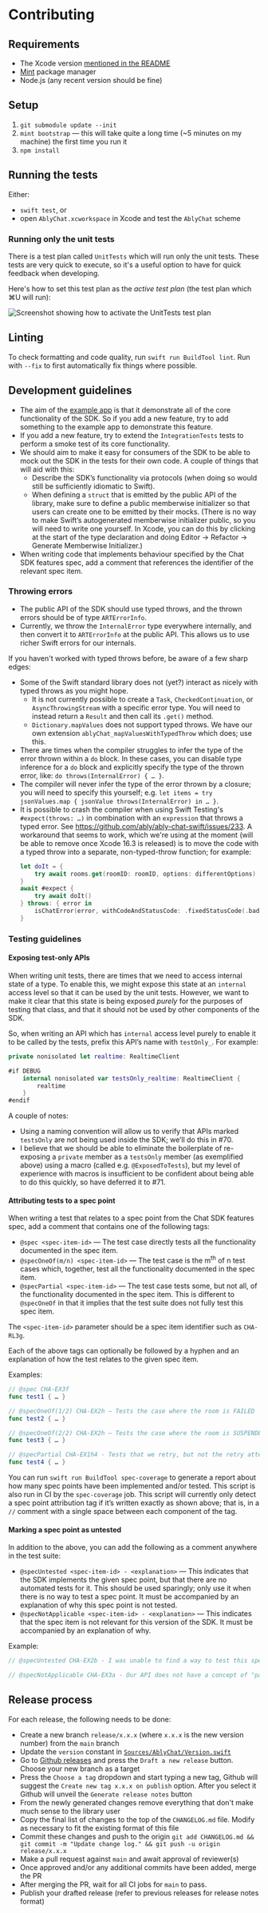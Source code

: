 # Contributing

## Requirements

- The Xcode version [mentioned in the README](./README.md#requirements)
- [Mint](https://github.com/yonaskolb/Mint) package manager
- Node.js (any recent version should be fine)

## Setup

1. `git submodule update --init`
2. `mint bootstrap` — this will take quite a long time (~5 minutes on my machine) the first time you run it
3. `npm install`

## Running the tests

Either:

- `swift test`, or
- open `AblyChat.xcworkspace` in Xcode and test the `AblyChat` scheme

### Running only the unit tests

There is a test plan called `UnitTests` which will run only the unit tests. These tests are very quick to execute, so it's a useful option to have for quick feedback when developing.

Here's how to set this test plan as the _active test plan_ (the test plan which ⌘U will run):

![Screenshot showing how to activate the UnitTests test plan](/images/unit-tests-test-plan-screenshot.png)

## Linting

To check formatting and code quality, run `swift run BuildTool lint`. Run with `--fix` to first automatically fix things where possible.

## Development guidelines

- The aim of the [example app](README.md#example-app) is that it demonstrate all of the core functionality of the SDK. So if you add a new feature, try to add something to the example app to demonstrate this feature.
- If you add a new feature, try to extend the `IntegrationTests` tests to perform a smoke test of its core functionality.
- We should aim to make it easy for consumers of the SDK to be able to mock out the SDK in the tests for their own code. A couple of things that will aid with this:
  - Describe the SDK’s functionality via protocols (when doing so would still be sufficiently idiomatic to Swift).
  - When defining a `struct` that is emitted by the public API of the library, make sure to define a public memberwise initializer so that users can create one to be emitted by their mocks. (There is no way to make Swift’s autogenerated memberwise initializer public, so you will need to write one yourself. In Xcode, you can do this by clicking at the start of the type declaration and doing Editor → Refactor → Generate Memberwise Initializer.)
- When writing code that implements behaviour specified by the Chat SDK features spec, add a comment that references the identifier of the relevant spec item.

### Throwing errors

- The public API of the SDK should use typed throws, and the thrown errors should be of type `ARTErrorInfo`.
- Currently, we throw the `InternalError` type everywhere internally, and then convert it to `ARTErrorInfo` at the public API. This allows us to use richer Swift errors for our internals.

If you haven't worked with typed throws before, be aware of a few sharp edges:

- Some of the Swift standard library does not (yet?) interact as nicely with typed throws as you might hope.
  - It is not currently possible to create a `Task`, `CheckedContinuation`, or `AsyncThrowingStream` with a specific error type. You will need to instead return a `Result` and then call its `.get()` method.
  - `Dictionary.mapValues` does not support typed throws. We have our own extension `ablyChat_mapValuesWithTypedThrow` which does; use this.
- There are times when the compiler struggles to infer the type of the error thrown within a `do` block. In these cases, you can disable type inference for a `do` block and explicitly specify the type of the thrown error, like: `do throws(InternalError) { … }`.
- The compiler will never infer the type of the error thrown by a closure; you will need to specify this yourself; e.g. `let items = try jsonValues.map { jsonValue throws(InternalError) in … }`.
- It is possible to crash the compiler when using Swift Testing's `#expect(throws: …)` in combination with an `expression` that throws a typed error. See https://github.com/ably/ably-chat-swift/issues/233. A workaround that seems to work, which we're using at the moment (will be able to remove once Xcode 16.3 is released) is to move the code with a typed throw into a separate, non-typed-throw function; for example:
  ```swift
  let doIt = {
      try await rooms.get(roomID: roomID, options: differentOptions)
  }
  await #expect {
      try await doIt()
  } throws: { error in
      isChatError(error, withCodeAndStatusCode: .fixedStatusCode(.badRequest))
  }
  ```

### Testing guidelines

#### Exposing test-only APIs

When writing unit tests, there are times that we need to access internal state of a type. To enable this, we might expose this state at an `internal` access level so that it can be used by the unit tests. However, we want to make it clear that this state is being exposed _purely_ for the purposes of testing that class, and that it should not be used by other components of the SDK.

So, when writing an API which has `internal` access level purely to enable it to be called by the tests, prefix this API’s name with `testOnly_`. For example:

```swift
private nonisolated let realtime: RealtimeClient

#if DEBUG
    internal nonisolated var testsOnly_realtime: RealtimeClient {
        realtime
    }
#endif
```

A couple of notes:

- Using a naming convention will allow us to verify that APIs marked `testsOnly` are not being used inside the SDK; we’ll do this in #70.
- I believe that we should be able to eliminate the boilerplate of re-exposing a `private` member as a `testsOnly` member (as exemplified above) using a macro (called e.g. `@ExposedToTests`), but my level of experience with macros is insufficient to be confident about being able to do this quickly, so have deferred it to #71.

#### Attributing tests to a spec point

When writing a test that relates to a spec point from the Chat SDK features spec, add a comment that contains one of the following tags:

- `@spec <spec-item-id>` — The test case directly tests all the functionality documented in the spec item.
- `@specOneOf(m/n) <spec-item-id>` — The test case is the m<sup>th</sup> of n test cases which, together, test all the functionality documented in the spec item.
- `@specPartial <spec-item-id>` — The test case tests some, but not all, of the functionality documented in the spec item. This is different to `@specOneOf` in that it implies that the test suite does not fully test this spec item.

The `<spec-item-id>` parameter should be a spec item identifier such as `CHA-RL3g`.

Each of the above tags can optionally be followed by a hyphen and an explanation of how the test relates to the given spec item.

Examples:

```swift
// @spec CHA-EX3f
func test1 { … }
```

```swift
// @specOneOf(1/2) CHA-EX2h — Tests the case where the room is FAILED
func test2 { … }

// @specOneOf(2/2) CHA-EX2h — Tests the case where the room is SUSPENDED
func test3 { … }
```

```swift
// @specPartial CHA-EX1h4 - Tests that we retry, but not the retry attempt limit because we’ve not implemented it yet
func test4 { … }
```

You can run `swift run BuildTool spec-coverage` to generate a report about how many spec points have been implemented and/or tested. This script is also run in CI by the `spec-coverage` job. This script will currently only detect a spec point attribution tag if it’s written exactly as shown above; that is, in a `//` comment with a single space between each component of the tag.

#### Marking a spec point as untested

In addition to the above, you can add the following as a comment anywhere in the test suite:

- `@specUntested <spec-item-id> - <explanation>` — This indicates that the SDK implements the given spec point, but that there are no automated tests for it. This should be used sparingly; only use it when there is no way to test a spec point. It must be accompanied by an explanation of why this spec point is not tested.
- `@specNotApplicable <spec-item-id> - <explanation>` — This indicates that the spec item is not relevant for this version of the SDK. It must be accompanied by an explanation of why.

Example:

```swift
// @specUntested CHA-EX2b - I was unable to find a way to test this spec point in an environment in which concurrency is being used; there is no obvious moment at which to stop observing the emitted state changes in order to be sure that FAILED has not been emitted twice.
```

```swift
// @specNotApplicable CHA-EX3a - Our API does not have a concept of "partial options" unlike the JS API which this spec item considers.
```

## Release process

For each release, the following needs to be done:

- Create a new branch `release/x.x.x` (where `x.x.x` is the new version number) from the `main` branch
- Update the `version` constant in [`Sources/AblyChat/Version.swift`](Sources/AblyChat/Version.swift)
- Go to [Github releases](https://github.com/ably/ably-chat-swift/releases) and press the `Draft a new release` button. Choose your new branch as a target
- Press the `Choose a tag` dropdown and start typing a new tag, Github will suggest the `Create new tag x.x.x on publish` option. After you select it Github will unveil the `Generate release notes` button
- From the newly generated changes remove everything that don't make much sense to the library user
- Copy the final list of changes to the top of the `CHANGELOG.md` file. Modify as necessary to fit the existing format of this file
- Commit these changes and push to the origin `git add CHANGELOG.md && git commit -m "Update change log." && git push -u origin release/x.x.x`
- Make a pull request against `main` and await approval of reviewer(s)
- Once approved and/or any additional commits have been added, merge the PR
- After merging the PR, wait for all CI jobs for `main` to pass.
- Publish your drafted release (refer to previous releases for release notes format)
